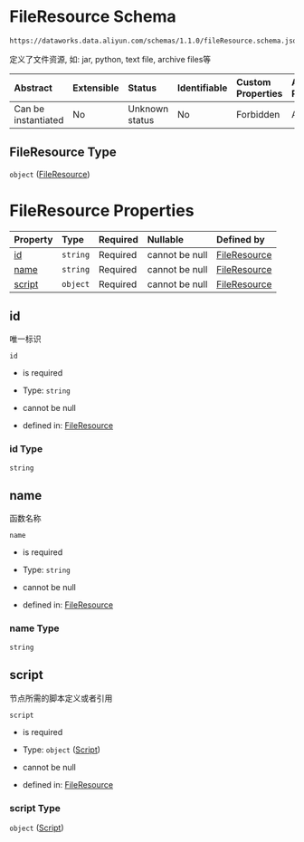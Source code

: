 # FileResource Schema

```txt
https://dataworks.data.aliyun.com/schemas/1.1.0/fileResource.schema.json
```

定义了文件资源, 如: jar, python, text file, archive files等

| Abstract            | Extensible | Status         | Identifiable | Custom Properties | Additional Properties | Access Restrictions | Defined In                                                                            |
| :------------------ | :--------- | :------------- | :----------- | :---------------- | :-------------------- | :------------------ | :------------------------------------------------------------------------------------ |
| Can be instantiated | No         | Unknown status | No           | Forbidden         | Allowed               | none                | [fileResource.schema.json](../../out/fileResource.schema.json "open original schema") |

## FileResource Type

`object` ([FileResource](fileresource.md))

# FileResource Properties

| Property          | Type     | Required | Nullable       | Defined by                                                                                                                                  |
| :---------------- | :------- | :------- | :------------- | :------------------------------------------------------------------------------------------------------------------------------------------ |
| [id](#id)         | `string` | Required | cannot be null | [FileResource](fileresource-properties-id.md "https://dataworks.data.aliyun.com/schemas/1.1.0/fileResource.schema.json#/properties/id")     |
| [name](#name)     | `string` | Required | cannot be null | [FileResource](fileresource-properties-name.md "https://dataworks.data.aliyun.com/schemas/1.1.0/fileResource.schema.json#/properties/name") |
| [script](#script) | `object` | Required | cannot be null | [FileResource](script.md "https://dataworks.data.aliyun.com/schemas/1.1.0/script.schema.json#/properties/script")                           |

## id

唯一标识

`id`

*   is required

*   Type: `string`

*   cannot be null

*   defined in: [FileResource](fileresource-properties-id.md "https://dataworks.data.aliyun.com/schemas/1.1.0/fileResource.schema.json#/properties/id")

### id Type

`string`

## name

函数名称

`name`

*   is required

*   Type: `string`

*   cannot be null

*   defined in: [FileResource](fileresource-properties-name.md "https://dataworks.data.aliyun.com/schemas/1.1.0/fileResource.schema.json#/properties/name")

### name Type

`string`

## script

节点所需的脚本定义或者引用

`script`

*   is required

*   Type: `object` ([Script](script.md))

*   cannot be null

*   defined in: [FileResource](script.md "https://dataworks.data.aliyun.com/schemas/1.1.0/script.schema.json#/properties/script")

### script Type

`object` ([Script](script.md))
